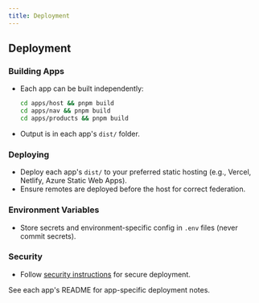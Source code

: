 ```yaml
---
title: Deployment
---
```


## Deployment

### Building Apps
- Each app can be built independently:
  ```sh
  cd apps/host && pnpm build
  cd apps/nav && pnpm build
  cd apps/products && pnpm build
  ```
- Output is in each app's `dist/` folder.

### Deploying
- Deploy each app's `dist/` to your preferred static hosting (e.g., Vercel, Netlify, Azure Static Web Apps).
- Ensure remotes are deployed before the host for correct federation.

### Environment Variables
- Store secrets and environment-specific config in `.env` files (never commit secrets).

### Security
- Follow [security instructions](../.github/instructions/security.instructions.md) for secure deployment.

See each app's README for app-specific deployment notes.
